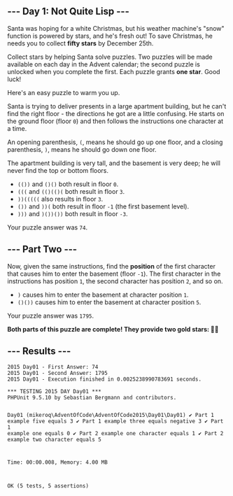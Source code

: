<article class="day-desc"><h2>--- Day 1: Not Quite Lisp ---</h2><p>Santa was hoping for a white Christmas, but his weather machine's "snow" function is powered by stars, and he's fresh out!  To save Christmas, he needs you to collect <b class="star">fifty stars</b> by December 25th.</p>
<p>Collect stars by helping Santa solve puzzles.  Two puzzles will be made available on each day in the Advent calendar; the second puzzle is unlocked when you complete the first.  Each puzzle grants <b class="star">one star</b>. <span title="Also, some puzzles contain Easter eggs like this one. Yes, I know it's not traditional to do Advent calendars for Easter.">Good luck!</span></p>
<p>Here's an easy puzzle to warm you up.</p>
<p>Santa is trying to deliver presents in a large apartment building, but he can't find the right floor - the directions he got are a little confusing. He starts on the ground floor (floor <code>0</code>) and then follows the instructions one character at a time.</p>
<p>An opening parenthesis, <code>(</code>, means he should go up one floor, and a closing parenthesis, <code>)</code>, means he should go down one floor.</p>
<p>The apartment building is very tall, and the basement is very deep; he will never find the top or bottom floors.</p>

<ul>
<li><code>(())</code> and <code>()()</code> both result in floor <code>0</code>.</li>
<li><code>(((</code> and <code>(()(()(</code> both result in floor <code>3</code>.</li>
<li><code>))(((((</code> also results in floor <code>3</code>.</li>
<li><code>())</code> and <code>))(</code> both result in floor <code>-1</code> (the first basement level).</li>
<li><code>)))</code> and <code>)())())</code> both result in floor <code>-3</code>.</li>
</ul>

</article>
<p>Your puzzle answer was <code>74</code>.</p><article class="day-desc"><h2 id="part2">--- Part Two ---</h2><p>Now, given the same instructions, find the <b>position</b> of the first character that causes him to enter the basement (floor <code>-1</code>).  The first character in the instructions has position <code>1</code>, the second character has position <code>2</code>, and so on.</p>

<ul>
<li><code>)</code> causes him to enter the basement at character position <code>1</code>.</li>
<li><code>()())</code> causes him to enter the basement at character position <code>5</code>.</li>
</ul>

</article>
<p>Your puzzle answer was <code>1795</code>.</p><p class="day-success"><b>Both parts of this puzzle are complete! They provide two gold stars: 🌟🌟</b></p>
<h2>--- Results ---</h2>
<pre><code>2015 Day01 - First Answer: 74
2015 Day01 - Second Answer: 1795
2015 Day01 - Execution finished in 0.0025238990783691 seconds.
</code></pre>
<pre><code>*** TESTING 2015 DAY Day01 ***
PHPUnit 9.5.10 by Sebastian Bergmann and contributors.

Day01 (mikeroq\AdventOfCode\AdventOfCode2015\Day01\Day01)
 ✔ Part 1 example five equals 3
 ✔ Part 1 example three equals negative 3
 ✔ Part 1 example one equals 0
 ✔ Part 2 example one character equals 1
 ✔ Part 2 example two character equals 5

Time: 00:00.008, Memory: 4.00 MB

OK (5 tests, 5 assertions)
</code></pre>